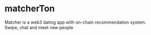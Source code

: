 # matcherTon
Matcher is a web3 dating app with on-chain recommendation system. Swipe, chat and meet new people
